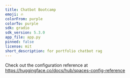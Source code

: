 ```yaml
---
title: Chatbot Bootcamp
emoji: 🔥
colorFrom: purple
colorTo: purple
sdk: gradio
sdk_version: 5.3.0
app_file: app.py
pinned: false
license: mit
short_description: for portfolio chatbot rag
---
```


Check out the configuration reference at https://huggingface.co/docs/hub/spaces-config-reference
